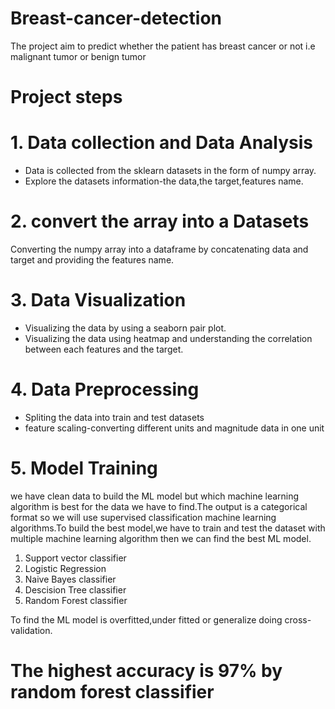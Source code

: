 # Breast-cancer-detection
The project aim to predict whether the patient has breast cancer or not i.e malignant tumor or benign tumor
# Project steps
# 1. Data collection and Data Analysis
* Data is collected from the sklearn datasets in the form of numpy array.
* Explore the datasets information-the data,the target,features name.
# 2. convert the array into a Datasets
Converting the numpy array into a dataframe by concatenating data and target and providing the features name.
# 3. Data Visualization
* Visualizing the data by using a seaborn pair plot.
* Visualizing the data using heatmap and understanding the correlation between each features and the target.
# 4. Data Preprocessing 
* Spliting the data into train and test datasets
* feature scaling-converting different units and magnitude data in one unit
# 5. Model Training
we have clean data to build the ML model but which machine learning algorithm is best for the data we have to find.The output is a categorical format so we will use supervised classification machine learning algorithms.To build the best model,we have to train and test the dataset with multiple machine learning algorithm then we can find the best ML model.
1. Support vector classifier
2. Logistic Regression
3. Naive Bayes classifier
4. Descision Tree classifier
5. Random Forest classifier

To find the ML model is overfitted,under fitted or generalize doing cross-validation.

# The highest accuracy is 97% by random forest classifier
